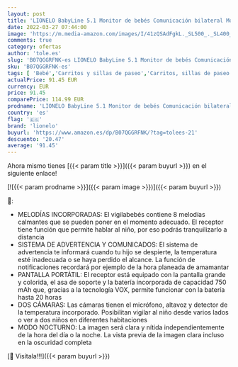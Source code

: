 ```yaml
---
layout: post
title: 'LIONELO BabyLine 5.1 Monitor de bebés Comunicación bilateral Modo nocturno Alerta de falta de cobertura 8 nanas Sistema de ahorro de energía VOX Hasta 24 h'
date: 2022-03-27 07:44:00
image: 'https://m.media-amazon.com/images/I/41zQSAdFgkL._SL500_._SL400_.jpg'
comments: true
category: ofertas
author: 'tole.es'
slug: 'B07QGGRFNK-es LIONELO BabyLine 5.1 Monitor de bebés Comunicación...'
sku: 'B07QGGRFNK-es'
tags: [ 'Bebé','Carritos y sillas de paseo','Carritos, sillas de paseo y accesorios','bebés','lionelo', ]
actualPrice: 91.45 EUR
currency: EUR
price: 91.45
comparePrice: 114.99 EUR
prodname: 'LIONELO BabyLine 5.1 Monitor de bebés Comunicación bilateral Modo nocturno Alerta de falta de cobertura 8 nanas Sistema de ahorro de energía VOX Hasta 24 h'
country: 'es'
flag: '🇪🇸'
brand: 'lionelo'
buyurl: 'https://www.amazon.es/dp/B07QGGRFNK/?tag=tolees-21'
descuento: '20.47'
average: '91.45'
---
```


Ahora mismo tienes [{{< param title >}}]({{< param buyurl >}}) en el siguiente enlace!

[![{{< param prodname >}}]({{< param image >}})]({{< param buyurl >}})

🔎:

- MELODÍAS INCORPORADAS: El vigilabebés contiene 8 melodías calmantes que se pueden poner en el momento adecuado. El receptor tiene función que permite hablar al niño, por eso podrás tranquilizarlo a distancia
- SISTEMA DE ADVERTENCIA Y COMUNICADOS: El sistema de advertencia te informará cuando tu hijo se despierte, la temperatura esté inadecuada o se haya perdido el alcance. La función de notificaciones recordará por ejemplo de la hora planeada de amamantar
- PANTALLA PORTÁTIL: El receptor está equipado con la pantalla grande y colorida, el asa de soporte y la batería incorporada de capacidad 750 mAh que, gracias a la tecnología VOX, permite funcionar con la batería hasta 20 horas
- DOS CÁMARAS: Las cámaras tienen el micrófono, altavoz y detector de la temperatura incorporado. Posibilitan vigilar al niño desde varios lados o ver a dos niños en diferentes habitaciones
- MODO NOCTURNO: La imagen será clara y nítida independientemente de la hora del día o la noche. La vista previa de la imagen clara incluso en la oscuridad completa

[🛒 Visítala!!!]({{< param buyurl >}})
